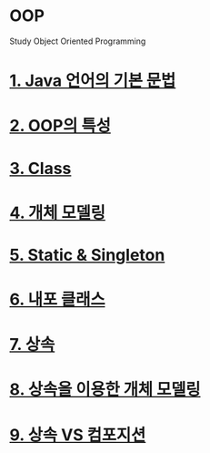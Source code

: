 # OOP
Study Object Oriented Programming

# [1. Java 언어의 기본 문법](https://github.com/mbsmbs/OOP/blob/master/JavaBasics/JavaBasics.md)

# [2. OOP의 특성](https://github.com/mbsmbs/OOP/blob/master/OOP%EC%9D%98%20%ED%8A%B9%EC%84%B1/OOP%EC%9D%98%20%ED%8A%B9%EC%84%B1.md)

# [3. Class](https://github.com/mbsmbs/OOP/blob/master/Class/Class.md)

# [4. 개체 모델링](https://github.com/mbsmbs/OOP/blob/master/%EA%B0%9C%EC%B2%B4%EB%AA%A8%EB%8D%B8%EB%A7%81/%EA%B0%9C%EC%B2%B4%EB%AA%A8%EB%8D%B8%EB%A7%81.md)

# [5. Static & Singleton](https://github.com/mbsmbs/OOP/blob/master/Static&Singleton/Static&Singleton.md)

# [6. 내포 클래스](https://github.com/mbsmbs/OOP/blob/master/%EB%82%B4%ED%8F%AC%ED%81%B4%EB%9E%98%EC%8A%A4/%EB%82%B4%ED%8F%AC%ED%81%B4%EB%9E%98%EC%8A%A4.md)

# [7. 상속](https://github.com/mbsmbs/OOP/blob/master/%EC%83%81%EC%86%8D/%EC%83%81%EC%86%8D.md)

# [8. 상속을 이용한 개체 모델링](https://github.com/mbsmbs/OOP/blob/master/ModelingWithInheritance/ModelingWithInheritance.md)

# [9. 상속 VS 컴포지션]()
